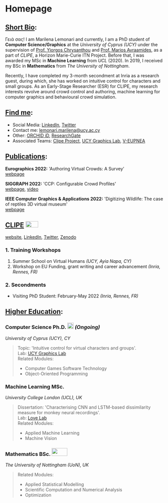 # Homepage
## <u>Short Bio</u>:
Γειά σας! I am Marilena Lemonari and currently, I am a PhD student of **Computer Science/Graphics** at the _University of Cyprus (UCY)_ under the supervision of [Prof. Yiorgos Chrysanthou](http://www.cs.ucy.ac.cy/~yiorgos/) and [Prof. Marios Avraamides](https://www.ucy.ac.cy/dir/en/component/comprofiler/userprofile/mariosav), as a part of _CLIPE_, a Horizon Marie-Curie ITN Project. Before that, Ι was awarded my MSc in **Machine Learning** from _UCL_ (2020). In 2019, Ι received my BSc in **Mathematics** from _The University of Nottingham_.

Recently, Ι have completed my 3-month secondment at Inria as a research guest, during which, she has worked on intuitive control for characters and small groups. 
As an Early-Stage Researcher (ESR) for CLIPE, my research interests revolve around crowd control and authoring, machine learning for computer graphics and behavioural crowd simulation. 

## <u>Find me</u>:
- Social Media: [LinkedIn](http://www.linkedin.com/in/marilena-lemonari-b78a83151), [Twitter](https://twitter.com/marilenalemonar)
- Contact me: [lemonari.marilena@ucy.ac.cy](mailto:lemonari.marilena@ucy.ac.cy)
- Other: [ORCHID iD](https://orcid.org/0000-0001-9854-3369), [ResearchGate](https://www.researchgate.net/profile/Marilena-Lemonari)
- Associated Teams: [Clipe Project](https://www.clipe-itn.eu/clipe-team), [UCY Graphics Lab](https://graphics.cs.ucy.ac.cy/people), [V-EUPNEA](https://www.cyens.org.cy/en-gb/research/pillars-groups/visual-sciences/v-eupnea/)
 <!--- [VirtUs]() --->

## <u>Publications</u>:
**Eurographics 2022:** 'Authoring Virtual Crowds: A Survey'\
[webpage](https://diglib.eg.org/handle/10.1111/cgf14506)  
<!---
<img src="https://user-images.githubusercontent.com/94784611/169337676-3a4db111-654f-4996-83d7-adb227a307a8.png" width="30" height="30" />
---> 

**SIGGRAPH 2022:** 'CCP: Configurable Crowd Profiles'\
[webpage](https://marilenalemonari.github.io/CCP-Configurable-Crowd-Profiles/), [video](https://youtu.be/k5SAOnisBas)

**IEEE Computer Graphics & Applications 2022:** 'Digitizing Wildlife: The case of reptiles 3D virtual museum'\
[webpage](https://www.researchgate.net/publication/360454865_Digitizing_Wildlife_The_case_of_reptiles_3D_virtual_museum)


## <u>CLIPE</u> <img src="https://user-images.githubusercontent.com/94784611/169313441-9d89ef8d-8b66-4cdf-94c6-81f5f8c0c691.jpg" width="40" height="20" />
[website](https://www.clipe-itn.eu/), [LinkedIn](https://cy.linkedin.com/company/clipe-marie-curie-project), [Twitter](https://mobile.twitter.com/clipecurie), [Zenodo](https://zenodo.org/communities/clipeproject/?page=1&size=20)

### 1. Training Workshops
1. Summer School on Virtual Humans _(UCY, Ayia Napa, CY)_
2. Workshop on EU Funding, grant writing and career advancement _(Inria, Rennes, FR)_

### 2. Secondments
- Visiting PhD Student: February-May 2022 _(Inria, Rennes, FR)_ <img src="https://user-images.githubusercontent.com/94784611/169338935-84554970-4b6c-45b7-995e-66f3b8c9580b.jpg" width="40" height="15" />

## <u>Higher Education</u>:

### Computer Science Ph.D. <img src="https://user-images.githubusercontent.com/94784611/169335565-a4e807a1-68a6-47bc-ab55-148b516203e0.png" width="20" height="20" /> _(Ongoing)_ 
_University of Cyprus (UCY), CY_
> Topic: 'Intuitive control for virtual characters and groups'.\
> Lab: [UCY Graphics Lab](https://graphics.cs.ucy.ac.cy/people)\
> Related Modules:
> - Computer Games Software Technology
> - Object-Oriented Programming

### Machine Learning MSc. <img src="https://user-images.githubusercontent.com/94784611/169335969-29b56297-6bb9-4faa-ac19-5b78f226dc58.png" width="45" height="15" /> 
_University College London (UCL), UK_
> Dissertation: 'Characterising CNN and LSTM-based dissimilarity measure for monkey neural recordings'.\
> Lab: [Love Lab](https://www.ucl.ac.uk/pals/research/experimental-psychology/lab/love-lab/)\
> Related Modules:
> - Applied Machine Learning 
> - Machine Vision

### Mathematics BSc. <img src="https://user-images.githubusercontent.com/94784611/169336438-373ee177-a951-41e2-ac8a-d3dcd9b3d2cd.png" width="50" height="25" /> 
_The University of Nottingham (UoN), UK_
> Related Modules:
> - Applied Statistical Modelling
> - Scientific Computation and Numerical Analysis  
> - Optimization
<!--- 
> Awards: First Martin Pluck G100 Prize, Undergraduate Academic Excellence Award [2018-19](https://www.nottingham.ac.uk/mathematics/news/1819-school-prize-winners.aspx),
 The BP Student Prize for Mathematics,
 The Harold Farnsworth OBE Prize [2017-18](https://www.nottingham.ac.uk/mathematics/news/2017-20/2018-school-prize-winners.aspx),
 School Achievement Prize [2016-17](https://www.nottingham.ac.uk/mathematics/news/2013-16/2016-2017-school-prize-winners.aspx).
--->
